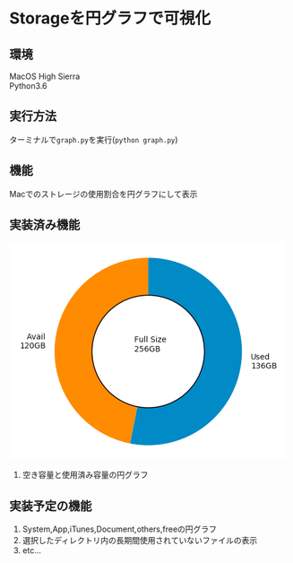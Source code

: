 # Storageを円グラフで可視化
## 環境
MacOS High Sierra  
Python3.6

## 実行方法
ターミナルで`graph.py`を実行(`python graph.py`)
## 機能
Macでのストレージの使用割合を円グラフにして表示

## 実装済み機能
![](View.png)
1. 空き容量と使用済み容量の円グラフ

## 実装予定の機能
1. System,App,iTunes,Document,others,freeの円グラフ
2. 選択したディレクトリ内の長期間使用されていないファイルの表示
3. etc...

